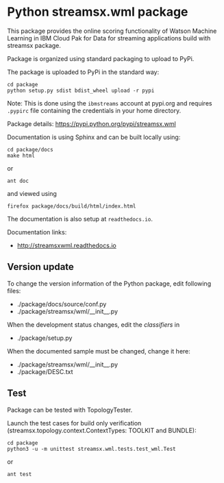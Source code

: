 # Python streamsx.wml package

This package provides the online scoring functionality of Watson Machine Learning in IBM Cloud Pak for Data for streaming applications build with streamsx package.


Package is organized using standard packaging to upload to PyPi.

The package is uploaded to PyPi in the standard way:
```
cd package
python setup.py sdist bdist_wheel upload -r pypi
```
Note: This is done using the `ibmstreams` account at pypi.org and requires `.pypirc` file containing the credentials in your home directory.

Package details: https://pypi.python.org/pypi/streamsx.wml

Documentation is using Sphinx and can be built locally using:
```
cd package/docs
make html
```

or

    ant doc


and viewed using
```
firefox package/docs/build/html/index.html
```

The documentation is also setup at `readthedocs.io`.

Documentation links:
* http://streamsxwml.readthedocs.io

## Version update

To change the version information of the Python package, edit following files:

- ./package/docs/source/conf.py
- ./package/streamsx/wml/\_\_init\_\_.py

When the development status changes, edit the *classifiers* in

- ./package/setup.py

When the documented sample must be changed, change it here:

- ./package/streamsx/wml/\_\_init\_\_.py
- ./package/DESC.txt

## Test

Package can be tested with TopologyTester.

Launch the test cases for build only verification (streamsx.topology.context.ContextTypes: TOOLKIT and BUNDLE):

```
cd package
python3 -u -m unittest streamsx.wml.tests.test_wml.Test
```

or

    ant test
